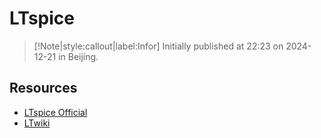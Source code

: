 # LTspice 

> [!Note|style:callout|label:Infor]
Initially published at 22:23 on 2024-12-21 in Beijing.

## Resources

- [LTspice Official](https://www.analog.com/en/design-center/design-tools-and-calculators/ltspice-simulator.html)
- [LTwiki](https://ltwiki.org/index.php?title=Main_Page)
